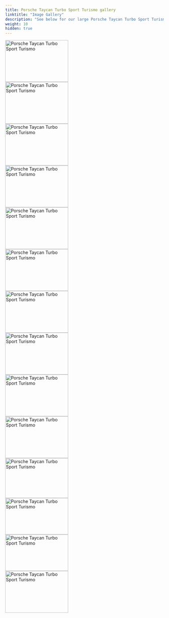```yaml
---
title: Porsche Taycan Turbo Sport Turismo gallery
linktitle: "Image Gallery"
description: "See below for our large Porsche Taycan Turbo Sport Turismo image gallery. Click pictures for high-resolution versions."
weight: 10
hidden: true
---
```

<!-- markdownlint-disable MD033 -->
<div class="pswp-gallery pswp-grid-container" id ="my-gallery">
<div class="pswp-grid-item">
<a href="https://media.evkx.net/multimedia/models/porsche/taycan/taycan_turbo_sport_turismo/exterior_1.jpg"
data-pswp-src="https://media.evkx.net/multimedia/models/porsche/taycan/taycan_turbo_sport_turismo/exterior_1.jpg"
data-pswp-width="3000"
data-pswp-height="2001" 
target="_blank">
<img src="https://media.evkx.net/multimedia/models/porsche/taycan/taycan_turbo_sport_turismo/exterior_1_xst.jpg" alt="Porsche Taycan Turbo Sport Turismo" width="200px" height="133px" />
</a>
</div>
<div class="pswp-grid-item">
<a href="https://media.evkx.net/multimedia/models/porsche/taycan/taycan_turbo_sport_turismo/exterior_2.jpg"
data-pswp-src="https://media.evkx.net/multimedia/models/porsche/taycan/taycan_turbo_sport_turismo/exterior_2.jpg"
data-pswp-width="3000"
data-pswp-height="2001" 
target="_blank">
<img src="https://media.evkx.net/multimedia/models/porsche/taycan/taycan_turbo_sport_turismo/exterior_2_xst.jpg" alt="Porsche Taycan Turbo Sport Turismo" width="200px" height="133px" />
</a>
</div>
<div class="pswp-grid-item">
<a href="https://media.evkx.net/multimedia/models/porsche/taycan/taycan_turbo_sport_turismo/exterior_3.jpg"
data-pswp-src="https://media.evkx.net/multimedia/models/porsche/taycan/taycan_turbo_sport_turismo/exterior_3.jpg"
data-pswp-width="3000"
data-pswp-height="2001" 
target="_blank">
<img src="https://media.evkx.net/multimedia/models/porsche/taycan/taycan_turbo_sport_turismo/exterior_3_xst.jpg" alt="Porsche Taycan Turbo Sport Turismo" width="200px" height="133px" />
</a>
</div>
<div class="pswp-grid-item">
<a href="https://media.evkx.net/multimedia/models/porsche/taycan/taycan_turbo_sport_turismo/exterior_4.jpg"
data-pswp-src="https://media.evkx.net/multimedia/models/porsche/taycan/taycan_turbo_sport_turismo/exterior_4.jpg"
data-pswp-width="3000"
data-pswp-height="2001" 
target="_blank">
<img src="https://media.evkx.net/multimedia/models/porsche/taycan/taycan_turbo_sport_turismo/exterior_4_xst.jpg" alt="Porsche Taycan Turbo Sport Turismo" width="200px" height="133px" />
</a>
</div>
<div class="pswp-grid-item">
<a href="https://media.evkx.net/multimedia/models/porsche/taycan/taycan_turbo_sport_turismo/frontseats_1.jpg"
data-pswp-src="https://media.evkx.net/multimedia/models/porsche/taycan/taycan_turbo_sport_turismo/frontseats_1.jpg"
data-pswp-width="3000"
data-pswp-height="2001" 
target="_blank">
<img src="https://media.evkx.net/multimedia/models/porsche/taycan/taycan_turbo_sport_turismo/frontseats_1_xst.jpg" alt="Porsche Taycan Turbo Sport Turismo" width="200px" height="133px" />
</a>
</div>
<div class="pswp-grid-item">
<a href="https://media.evkx.net/multimedia/models/porsche/taycan/taycan_turbo_sport_turismo/headlights_1.jpg"
data-pswp-src="https://media.evkx.net/multimedia/models/porsche/taycan/taycan_turbo_sport_turismo/headlights_1.jpg"
data-pswp-width="3000"
data-pswp-height="2000" 
target="_blank">
<img src="https://media.evkx.net/multimedia/models/porsche/taycan/taycan_turbo_sport_turismo/headlights_1_xst.jpg" alt="Porsche Taycan Turbo Sport Turismo" width="200px" height="133px" />
</a>
</div>
<div class="pswp-grid-item">
<a href="https://media.evkx.net/multimedia/models/porsche/taycan/taycan_turbo_sport_turismo/interior_1.jpg"
data-pswp-src="https://media.evkx.net/multimedia/models/porsche/taycan/taycan_turbo_sport_turismo/interior_1.jpg"
data-pswp-width="3000"
data-pswp-height="2001" 
target="_blank">
<img src="https://media.evkx.net/multimedia/models/porsche/taycan/taycan_turbo_sport_turismo/interior_1_xst.jpg" alt="Porsche Taycan Turbo Sport Turismo" width="200px" height="133px" />
</a>
</div>
<div class="pswp-grid-item">
<a href="https://media.evkx.net/multimedia/models/porsche/taycan/taycan_turbo_sport_turismo/interior_2.jpg"
data-pswp-src="https://media.evkx.net/multimedia/models/porsche/taycan/taycan_turbo_sport_turismo/interior_2.jpg"
data-pswp-width="3000"
data-pswp-height="2001" 
target="_blank">
<img src="https://media.evkx.net/multimedia/models/porsche/taycan/taycan_turbo_sport_turismo/interior_2_xst.jpg" alt="Porsche Taycan Turbo Sport Turismo" width="200px" height="133px" />
</a>
</div>
<div class="pswp-grid-item">
<a href="https://media.evkx.net/multimedia/models/porsche/taycan/taycan_turbo_sport_turismo/main_1.jpg"
data-pswp-src="https://media.evkx.net/multimedia/models/porsche/taycan/taycan_turbo_sport_turismo/main_1.jpg"
data-pswp-width="3000"
data-pswp-height="2000" 
target="_blank">
<img src="https://media.evkx.net/multimedia/models/porsche/taycan/taycan_turbo_sport_turismo/main_1_xst.jpg" alt="Porsche Taycan Turbo Sport Turismo" width="200px" height="133px" />
</a>
</div>
<div class="pswp-grid-item">
<a href="https://media.evkx.net/multimedia/models/porsche/taycan/taycan_turbo_sport_turismo/screens_1.jpg"
data-pswp-src="https://media.evkx.net/multimedia/models/porsche/taycan/taycan_turbo_sport_turismo/screens_1.jpg"
data-pswp-width="3000"
data-pswp-height="2001" 
target="_blank">
<img src="https://media.evkx.net/multimedia/models/porsche/taycan/taycan_turbo_sport_turismo/screens_1_xst.jpg" alt="Porsche Taycan Turbo Sport Turismo" width="200px" height="133px" />
</a>
</div>
<div class="pswp-grid-item">
<a href="https://media.evkx.net/multimedia/models/porsche/taycan/taycan_turbo_sport_turismo/secondrowseats_1.jpg"
data-pswp-src="https://media.evkx.net/multimedia/models/porsche/taycan/taycan_turbo_sport_turismo/secondrowseats_1.jpg"
data-pswp-width="3000"
data-pswp-height="1912" 
target="_blank">
<img src="https://media.evkx.net/multimedia/models/porsche/taycan/taycan_turbo_sport_turismo/secondrowseats_1_xst.jpg" alt="Porsche Taycan Turbo Sport Turismo" width="200px" height="127px" />
</a>
</div>
<div class="pswp-grid-item">
<a href="https://media.evkx.net/multimedia/models/porsche/taycan/taycan_turbo_sport_turismo/trunk_1.jpg"
data-pswp-src="https://media.evkx.net/multimedia/models/porsche/taycan/taycan_turbo_sport_turismo/trunk_1.jpg"
data-pswp-width="3000"
data-pswp-height="1747" 
target="_blank">
<img src="https://media.evkx.net/multimedia/models/porsche/taycan/taycan_turbo_sport_turismo/trunk_1_xst.jpg" alt="Porsche Taycan Turbo Sport Turismo" width="200px" height="116px" />
</a>
</div>
<div class="pswp-grid-item">
<a href="https://media.evkx.net/multimedia/models/porsche/taycan/taycan_turbo_sport_turismo/trunk_2.jpg"
data-pswp-src="https://media.evkx.net/multimedia/models/porsche/taycan/taycan_turbo_sport_turismo/trunk_2.jpg"
data-pswp-width="3000"
data-pswp-height="1747" 
target="_blank">
<img src="https://media.evkx.net/multimedia/models/porsche/taycan/taycan_turbo_sport_turismo/trunk_2_xst.jpg" alt="Porsche Taycan Turbo Sport Turismo" width="200px" height="116px" />
</a>
</div>
<div class="pswp-grid-item">
<a href="https://media.evkx.net/multimedia/models/porsche/taycan/taycan_turbo_sport_turismo/wheels_1.jpg"
data-pswp-src="https://media.evkx.net/multimedia/models/porsche/taycan/taycan_turbo_sport_turismo/wheels_1.jpg"
data-pswp-width="3000"
data-pswp-height="2001" 
target="_blank">
<img src="https://media.evkx.net/multimedia/models/porsche/taycan/taycan_turbo_sport_turismo/wheels_1_xst.jpg" alt="Porsche Taycan Turbo Sport Turismo" width="200px" height="133px" />
</a>
</div>
</div>
<script type="module">
  import PhotoSwipeLightbox from '/js/photoswipe-lightbox.esm.js';
    const lightbox = new PhotoSwipeLightbox({
       gallery: '#my-gallery',
        children: 'a',
        pswpModule: () => import('/js/photoswipe.esm.js')
    });
lightbox.init();
</script>
